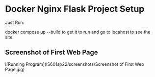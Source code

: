 # Docker Nginx Flask Project Setup

Just Run:

docker compose up --build to get it to run and go to locahost to see the site.

## Screenshot of First Web Page

![Running Program](IS601sp22/screenshots/Screenshot of First Web Page.jpg)
